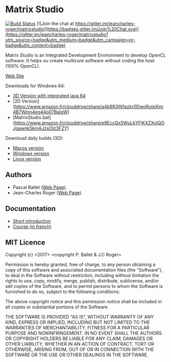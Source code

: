 # Matrix Studio

[![Build Status](https://travis-ci.org/jeancharles-roger/matrixstudio.svg?branch=master)](https://travis-ci.org/jeancharles-roger/matrixstudio)
[![Join the chat at https://gitter.im/jeancharles-roger/matrixstudio](https://badges.gitter.im/Join%20Chat.svg)](https://gitter.im/jeancharles-roger/matrixstudio?utm_source=badge&utm_medium=badge&utm_campaign=pr-badge&utm_content=badge)

Matrix Studio is an Integrated Development Environment to develop OpenCL software. 
It helps ou create multicore software without coding the host (100% OpenCL).

[Web Site](http://virtulab.univ-brest.fr/?page_id=23)

Downloads for Windows 64:
- [3D Version with integrated java 64](https://www.amazon.fr/clouddrive/share/nQc9NbHpKyIYhpn4fu60rP30G5Q9hybHcJxZIu7rDcT)
- [2D Version] (https://www.amazon.fr/clouddrive/share/a4b9R3jN1ezkr0DwqRuteXjm4B7Wmn4eg44p07BalgW)
- [MatrixStudio.bat] (https://www.amazon.fr/clouddrive/share/e9EccQx5WuLkYFjKXZXolQOJgawnk5kmAJzsOIz3FZY)

Download daily builds (3D):
- [Macos version](https://bintray.com/jeancharles-roger/generic/download_file?file_path=matrixstudio%2Fdaily%2FMatrixStudio-daily-mac-1.0.0.tar.gz)
- [Windows version](https://bintray.com/jeancharles-roger/generic/download_file?file_path=matrixstudio%2Fdaily%2FMatrixStudio-daily-windows-1.0.0.zip)
- [Linux version](https://bintray.com/jeancharles-roger/generic/download_file?file_path=matrixstudio%2Fdaily%2FMatrixStudio-daily-linux-1.0.0.tar.gz)


## Authors

- Pascal Ballet ([Web Page](http://virtulab.univ-brest.fr/?page_id=32)).
- Jean-Charles Roger ([Web Page](http://minibilles.fr)).

## Documentation

- [Short introduction](http://virtulab.univ-brest.fr/MatrixStudioBook.pdf)
- [Course (in french)](http://virtulab.univ-brest.fr/GeneralCourse.pdf)

## MIT Licence

Copyright (c) <2017> <copyright P. Ballet & J.C Roger>

Permission is hereby granted, free of charge, to any person obtaining a copy
of this software and associated documentation files (the "Software"), to deal
in the Software without restriction, including without limitation the rights
to use, copy, modify, merge, publish, distribute, sublicense, and/or sell
copies of the Software, and to permit persons to whom the Software is
furnished to do so, subject to the following conditions:

The above copyright notice and this permission notice shall be included in all
copies or substantial portions of the Software.

THE SOFTWARE IS PROVIDED "AS IS", WITHOUT WARRANTY OF ANY KIND, EXPRESS OR
IMPLIED, INCLUDING BUT NOT LIMITED TO THE WARRANTIES OF MERCHANTABILITY,
FITNESS FOR A PARTICULAR PURPOSE AND NONINFRINGEMENT. IN NO EVENT SHALL THE
AUTHORS OR COPYRIGHT HOLDERS BE LIABLE FOR ANY CLAIM, DAMAGES OR OTHER
LIABILITY, WHETHER IN AN ACTION OF CONTRACT, TORT OR OTHERWISE, ARISING FROM,
OUT OF OR IN CONNECTION WITH THE SOFTWARE OR THE USE OR OTHER DEALINGS IN THE
SOFTWARE.
